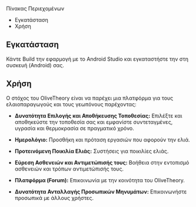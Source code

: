 Πίνακας Περιεχομένων

- Εγκατάσταση
- Χρήση

## Εγκατάσταση
Κάντε Build την εφαρμογή με το Android Studio και εγκαταστήστε την στη συσκευή (Android) σας.

## Χρήση

Ο στόχος του OliveTheory είναι να παρέχει μια πλατφόρμα για τους ελαιοπαραγωγούς και τους γεωπόνους παρέχοντας:

- **Δυνατότητα Επιλογής και Αποθήκευσης Τοποθεσίας:** Επιλέξτε και αποθηκεύστε την τοποθεσία σας και εμφανίστε συντεταγμένες, υγρασία και θερμοκρασία σε πραγματικό χρόνο.

- **Ημερολόγιο:** Προσθήκη και πρόταση εργασιών που αφορούν την ελιά.

- **Προτεινόμενη Ποικιλία Ελιάς:** Συστήσεις για ποικιλίες ελιάς.

- **Εύρεση Ασθενειών και Αντιμετώπισής τους:** Βοήθεια στην εντοπισμό ασθενειών και τρόπων αντιμετώπισής τους.

- **Πλατφόρμα (Forum):** Επικοινωνία με την κοινότητα του OliveTheory.

- **Δυνατότητα Ανταλλαγής Προσωπικών Μηνυμάτων:** Επικοινωνήστε προσωπικά με άλλους χρήστες.

